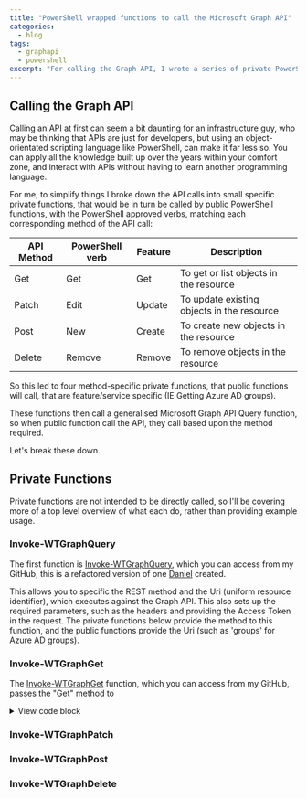 ```yaml
---
title: "PowerShell wrapped functions to call the Microsoft Graph API"
categories:
  - blog
tags:
  - graphapi
  - powershell
excerpt: "For calling the Graph API, I wrote a series of private PowerShell functions, that public PowerShell functions will call to do the work..."
---
```

## Calling the Graph API
Calling an API at first can seem a bit daunting for an infrastructure guy, who may be thinking that APIs are just for developers, but using an object-orientated scripting language like PowerShell, can make it far less so. You can apply all the knowledge built up over the years within your comfort zone, and interact with APIs without having to learn another programming language.

For me, to simplify things I broke down the API calls into small specific private functions, that would be in turn be called by public PowerShell functions, with the PowerShell approved verbs, matching each corresponding method of the API call:

| API Method | PowerShell verb | Feature | Description                                |
| ---------- | --------------- | ------- | ------------------------------------------ |
| Get        | Get             | Get     | To get or list objects in the resource     |
| Patch      | Edit            | Update  | To update existing objects in the resource |
| Post       | New             | Create  | To create new objects in the resource      |
| Delete     | Remove          | Remove  | To remove objects in the resource          |

So this led to four method-specific private functions, that public functions will call, that are feature/service specific (IE Getting Azure AD groups).

These functions then call a generalised Microsoft Graph API Query function, so when public function call the API, they call based upon the method required.

Let's break these down.

## Private Functions
Private functions are not intended to be directly called, so I'll be covering more of a top level overview of what each do, rather than providing example usage.

### Invoke-WTGraphQuery
The first function is [Invoke-WTGraphQuery][function-query], which you can access from my GitHub, this is a refactored version of one [Daniel][dan-blog] created.

This allows you to specific the REST method and the Uri (uniform resource identifier), which executes against the Graph API. This also sets up the required parameters, such as the headers and providing the Access Token in the request. The private functions below provide the method to this function, and the public functions provide the Uri (such as 'groups' for Azure AD groups).

### Invoke-WTGraphGet
The [Invoke-WTGraphGet][function-get] function, which you can access from my GitHub, passes the "Get" method to 

<details>
  <summary>View code block</summary>

```
function Invoke-WTGraphGet {
    [cmdletbinding()]
    param (
        [parameter(
            Mandatory = $false,
            ValueFromPipeLineByPropertyName = $true,
            HelpMessage = "The access token, obtained from executing Get-WTGraphAccessToken"
        )]
        [string]$AccessToken,
        [parameter(
            Mandatory = $false,
            ValueFromPipeLineByPropertyName = $true,
            HelpMessage = "Specify whether to exclude features in preview, a production API version will then be used instead"
        )]
        [switch]$ExcludePreviewFeatures,
        [parameter(
            Mandatory = $false,
            ValueFromPipeLineByPropertyName = $true,
            ValueFromPipeLine = $true,
            HelpMessage = "The specific record ids to be returned"
        )]
        [Alias("id")]
        [string[]]$IDs,
        [parameter(
            Mandatory = $false,
            ValueFromPipeLineByPropertyName = $true,
            HelpMessage = "The uniform resource indicator"
        )]
        [string]$Uri,
        [parameter(
            Mandatory = $false,
            ValueFromPipeLineByPropertyName = $true,
            HelpMessage = "The optional tags that could be evaluated in the response"
        )]
        [string[]]$Tags,
        [parameter(
            Mandatory = $false,
            ValueFromPipeLineByPropertyName = $true,
            HelpMessage = "The activity being performed"
        )]
        [string]$Activity
    )
    Begin {
        try {
            # Function definitions
            $Functions = @(
                "GraphAPI\Private\Invoke-WTGraphQuery.ps1"
                "Toolkit\Public\Invoke-WTPropertyTagging.ps1"
            )

            # Function dot source
            foreach ($Function in $Functions) {
                . $Function
            }

            # Variables
            $Method = "Get"
            $Counter = 1
            $PropertyToTag = "DisplayName"
            
            # Output current activity
            Write-Host $Activity
        }
        catch {
            Write-Error -Message $_.Exception
            throw $_.exception
        }
    }
    Process {
        try {
            if ($AccessToken) {

                # Build parameters
                $Parameters = @{
                    Method = $Method
                }

                # Change the API version if features in preview are to be excluded
                if ($ExcludePreviewFeatures) {
                    $Parameters.Add("ExcludePreviewFeatures", $true)
                }
                
                # If specific policies are specified, get each, otherwise, get all policies
                if ($IDs) {
                    $QueryResponse = foreach ($ID in $IDs) {
                        
                        # Output progress
                        if ($IDs.count -gt 1) {
                            Write-Host "Processing Query $Counter of $($IDs.count) with ID: $ID"
                                                
                            # Create progress bar
                            $PercentComplete = (($counter / $IDs.count) * 100)
                            Write-Progress -Activity $Activity `
                                -PercentComplete $PercentComplete `
                                -CurrentOperation $ID
                        }
                        else {
                            Write-Host "Processing Query with ID: $ID"
                        }

                        # Increment counter
                        $counter++

                        # Get Query
                        $AccessToken | Invoke-WTGraphQuery `
                            @Parameters `
                            -Uri $Uri/$ID
                    }
                }
                else {
                    $QueryResponse = $AccessToken | Invoke-WTGraphQuery `
                        @Parameters `
                        -Uri $Uri
                }

                # If there is a response, and tags are defined, evaluate the query response for tags, else return without tagging
                if ($QueryResponse) {
                    if ($Tags) {
                        Invoke-WTPropertyTagging -Tags $Tags -QueryResponse $QueryResponse -PropertyToTag $PropertyToTag
                    }
                    else {
                        $QueryResponse
                    }
                }
            }
            else {
                $ErrorMessage = "No access token specified, obtain an access token object from Get-WTGraphAccessToken"
                Write-Error $ErrorMessage
                throw $ErrorMessage
            }
        }
        catch {
            Write-Error -Message $_.Exception
            throw $_.exception
        }
    }
    End {
        try {
            
        }
        catch {
            Write-Error -Message $_.Exception
            throw $_.exception
        }
    }
}
```

</details>

### Invoke-WTGraphPatch



### Invoke-WTGraphPost

### Invoke-WTGraphDelete


[dan-blog]: https://danielchronlund.com/2020/11/26/azure-ad-conditional-access-policy-design-baseline-with-automatic-deployment-support/
[function-get]: https://github.com/wesley-trust/GraphAPI/blob/main/Private/Invoke-WTGraphGet.ps1
[function-patch]: https://github.com/wesley-trust/GraphAPI/blob/main/Private/Invoke-WTGraphPatch.ps1
[function-post]: https://github.com/wesley-trust/GraphAPI/blob/main/Private/Invoke-WTGraphPost.ps1
[function-delete]: https://github.com/wesley-trust/GraphAPI/blob/main/Private/Invoke-WTGraphDelete.ps1
[function-query]: https://github.com/wesley-trust/GraphAPI/blob/main/Private/Invoke-WTGraphQuery.ps1